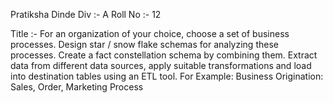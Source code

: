 Pratiksha Dinde 
Div :- A
Roll No :- 12

Title :- For an organization of your choice, choose a set of business processes. Design star / snow flake schemas for analyzing these processes. 
Create a fact constellation schema by combining them. Extract data from different data sources, apply suitable transformations and load into destination tables using an 
ETL tool. For Example: Business Origination: Sales, Order, Marketing Process
